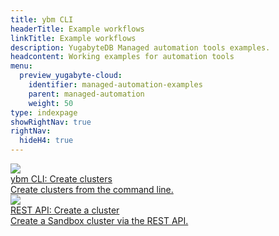 ```yaml
---
title: ybm CLI
headerTitle: Example workflows
linkTitle: Example workflows
description: YugabyteDB Managed automation tools examples.
headcontent: Working examples for automation tools
menu:
  preview_yugabyte-cloud:
    identifier: managed-automation-examples
    parent: managed-automation
    weight: 50
type: indexpage
showRightNav: true
rightNav:
  hideH4: true
---
```


<div class="row">

  <div class="col-12 col-md-6 col-lg-12 col-xl-6">
    <a class="section-link icon-offset" href="managed-guide-cli">
      <div class="head">
        <img class="icon" src="/images/section_icons/deploy/enterprise/console.png" aria-hidden="true" />
        <div class="title">ybm CLI: Create clusters</div>
      </div>
      <div class="body">
        Create clusters from the command line.
      </div>
    </a>
  </div>

  <div class="col-12 col-md-6 col-lg-12 col-xl-6">
    <a class="section-link icon-offset" href="managed-guide-api">
      <div class="head">
        <img class="icon" src="/images/section_icons/index/api.png" aria-hidden="true" />
        <div class="title">REST API: Create a cluster</div>
      </div>
      <div class="body">
        Create a Sandbox cluster via the REST API.
      </div>
    </a>
  </div>

</div>

